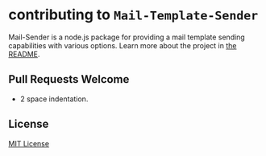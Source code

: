 # contributing to `Mail-Template-Sender`

Mail-Sender is a node.js package for providing a mail template sending capabilities with various options. Learn more about the project in [the README](README.md).

## Pull Requests Welcome

<!-- * Include `'use strict';` in every javascript file. -->

- 2 space indentation.
<!-- * Please run the testing steps below before submitting. -->

## License

[MIT License](http://www.opensource.org/licenses/mit-license.php)
